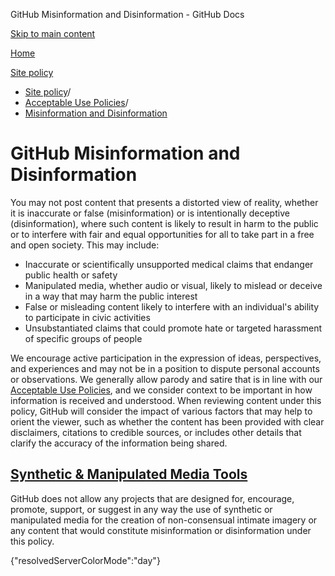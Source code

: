 GitHub Misinformation and Disinformation - GitHub Docs

[Skip to main content](#main-content)

[Home](/ko)

[Site policy](/ko/site-policy)

* [Site policy](/ko/site-policy)/
* [Acceptable Use Policies](/ko/site-policy/acceptable-use-policies)/
* [Misinformation and Disinformation](/ko/site-policy/acceptable-use-policies/github-misinformation-and-disinformation)

GitHub Misinformation and Disinformation
==========

You may not post content that presents a distorted view of reality, whether it is inaccurate or false (misinformation) or is intentionally deceptive (disinformation), where such content is likely to result in harm to the public or to interfere with fair and equal opportunities for all to take part in a free and open society. This may include:

* Inaccurate or scientifically unsupported medical claims that endanger public health or safety
* Manipulated media, whether audio or visual, likely to mislead or deceive in a way that may harm the public interest
* False or misleading content likely to interfere with an individual's ability to participate in civic activities
* Unsubstantiated claims that could promote hate or targeted harassment of specific groups of people

We encourage active participation in the expression of ideas, perspectives, and experiences and may not be in a position to dispute personal accounts or observations. We generally allow parody and satire that is in line with our [Acceptable Use Policies](/ko/site-policy/acceptable-use-policies/github-acceptable-use-policies), and we consider context to be important in how information is received and understood. When reviewing content under this policy, GitHub will consider the impact of various factors that may help to orient the viewer, such as whether the content has been provided with clear disclaimers, citations to credible sources, or includes other details that clarify the accuracy of the information being shared.

[Synthetic & Manipulated Media Tools](#synthetic--manipulated-media-tools)
----------

GitHub does not allow any projects that are designed for, encourage, promote, support, or suggest in any way the use of synthetic or manipulated media for the creation of non-consensual intimate imagery or any content that would constitute misinformation or disinformation under this policy.

{"resolvedServerColorMode":"day"}
